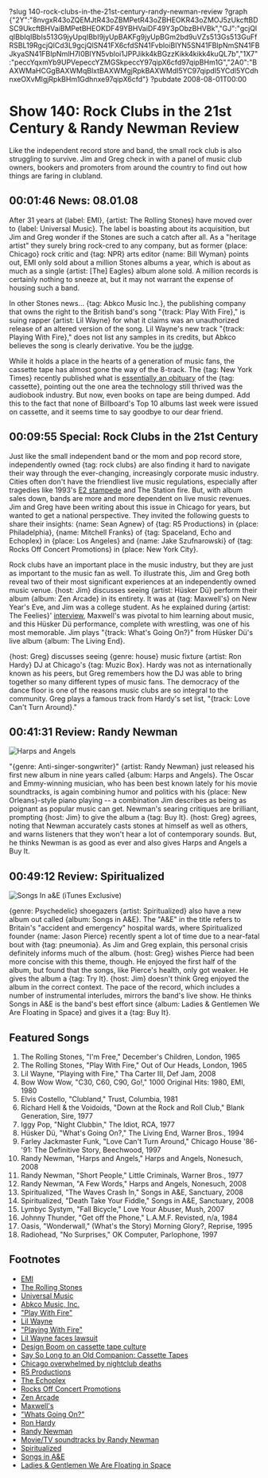 ?slug 140-rock-clubs-in-the-21st-century-randy-newman-review
?graph {"2Y":"8nvgxR43oZQEMJtR43oZBMPetR43oZBHEOKR43oZMOJ5zUkcftBDSC9UkcftBHVaiBMPetBHEOKDF49YBHVaiDF49Y3pObzBHVBk","GJ":"gcjQlqIBbIqIBbIs513G9jyUpqIBbI9jyUpBAKFg9jyUpBGm2bd9uVZs513Gs513GuFfRSBL19RgcjQlCd3L9gcjQlSN41FX6cfdSN41FvbloiBIYN5SN41FBIpNmSN41FBJkyaSN41FBIpNmlH7I0BIYN5vbloi1JPPJikk4kBGzzKikk4kikk4kuQL7b","1X7":"peccYqxmYb9UPVepeccYZMGSkpeccY97qipX6cfd97qipBHm1G","2A0":"BAXWMaHCGgBAXWMqBlxtBAXWMgjRpkBAXWMdI5YC97qipdI5YCdI5YCdhnxeOXvMIgjRpkBHm1Gdhnxe97qipX6cfd"}
?pubdate 2008-08-01T00:00
# Show 140: Rock Clubs in the 21st Century & Randy Newman Review
Like the independent record store and band, the small rock club is also struggling to survive. Jim and Greg check in with a panel of music club owners, bookers and promoters from around the country to find out how things are faring in clubland.


## 00:01:46 News: 08.01.08
After 31 years at {label: EMI}, {artist: The Rolling Stones} have moved over to {label: Universal Music}. The label is boasting about its acquisition, but Jim and Greg wonder if the Stones are such a catch after all. As a "heritage artist" they surely bring rock-cred to any company, but as former {place: Chicago} rock critic and {tag: NPR} arts editor {name: Bill Wyman} points out, EMI only sold about a million Stones albums a year, which is about as much as a single {artist: [The] Eagles} album alone sold. A million records is certainly nothing to sneeze at, but it may not warrant the expense of housing such a band.

In other Stones news... {tag: Abkco Music Inc.}, the publishing company that owns the right to the British band's song "{track: Play With Fire}," is suing rapper {artist: Lil Wayne} for what it claims was an unauthorized release of an altered version of the song. Lil Wayne's new track "{track: Playing With Fire}," does not list any samples in its credits, but Abkco believes the song is clearly derivative. You be the [judge](http://www.theguardian.com/global/2008/jul/25/lil.wayne.sued.by.stones?gusrc=rss&feed=music).

While it holds a place in the hearts of a generation of music fans, the cassette tape has almost gone the way of the 8-track. The {tag: New York Times} recently published what is [essentially an obituary](http://www.nytimes.com/2008/07/28/business/media/28cassette.html?_r=1&oref=slogin) of the {tag: cassette}, pointing out the one area the technology still thrived was the audiobook industry. But now, even books on tape are being dumped. Add this to the fact that none of Billboard's Top 10 albums last week were issued on cassette, and it seems time to say goodbye to our dear friend.

## 00:09:55 Special: Rock Clubs in the 21st Century
Just like the small independent band or the mom and pop record store, independently owned {tag: rock clubs} are also finding it hard to navigate their way through the ever-changing, increasingly corporate music industry. Cities often don't have the friendliest live music regulations, especially after tragedies like 1993's  [E2 stampede](http://www.cnn.com/2003/US/Midwest/02/18/btsc.flock/) and The Station fire. But, with album sales down, bands are more and more dependent on live music revenues. Jim and Greg have been writing about this issue in Chicago for years, but wanted to get a national perspective. They invited the following guests to share their insights: {name: Sean Agnew} of {tag: R5 Productions} in {place: Philadelphia}, {name: Mitchell Franks} of {tag: Spaceland, Echo and Echoplex} in {place: Los Angeles} and {name: Jake Szufnarowski} of {tag: Rocks Off Concert Promotions} in {place: New York City}.

Rock clubs have an important place in the music industry, but they are just as important to the music fan as well. To illustrate this, Jim and Greg both reveal two of their most significant experiences at an independently owned music venue. {host: Jim} discusses seeing {artist: Hüsker Dü} perform their album {album: Zen Arcade} in its entirety. It was at {tag: Maxwell's} on New Year's Eve, and Jim was a college student. As he explained during {artist: The Feelies}' [interview](/show/138/), Maxwell's was pivotal to him learning about music, and this Hüsker Dü performance, complete with wrestling, was one of his most memorable. Jim plays "{track: What's Going On?}" from Hüsker Dü's live album {album: The Living End}.

{host: Greg} discusses seeing {genre: house} music fixture {artist: Ron Hardy} DJ at Chicago's {tag: Muzic Box}. Hardy was not as internationally known as his peers, but Greg remembers how the DJ was able to bring together so many different types of music fans. The democracy of the dance floor is one of the reasons music clubs are so integral to the community. Greg plays a famous track from Hardy's set list, "{track: Love Can't Turn Around}."

## 00:41:31 Review: Randy Newman
![Harps and Angels](//static.soundopinions.org/assets/140/1X70.jpg "200900/285921874")

"{genre: Anti-singer-songwriter}" {artist: Randy Newman} just released his first new album in nine years called {album: Harps and Angels}. The Oscar and Emmy-winning musician, who has been best known lately for his movie soundtracks, is again combining humor and politics with his {place: New Orleans}-style piano playing -- a combination Jim describes as being as poignant as popular music can get. Newman's searing critiques are brilliant, prompting {host: Jim} to give the album a {tag: Buy It}. {host: Greg} agrees, noting that Newman accurately casts stones at himself as well as others, and warns listeners that they won't hear a lot of contemporary sounds. But, he thinks Newman is as good as ever and also gives Harps and Angels a Buy It.

## 00:49:12 Review: Spiritualized
![Songs In a&E (iTunes Exclusive)](//static.soundopinions.org/assets/140/2A00.jpg "459702/705443324")

{genre: Psychedelic} shoegazers {artist: Spiritualized} also have a new album out called {album: Songs in A&E}. The "A&E" in the title refers to Britain's "accident and emergency" hospital wards, where Spiritualized founder {name: Jason Pierce} recently spent a lot of time due to a near-fatal bout with {tag: pneumonia}. As Jim and Greg explain, this personal crisis definitely informs much of the album. {host: Greg} wishes Pierce had been more concise with this theme, though. He enjoyed the first half of the album, but found that the songs, like Pierce's health, only got weaker. He gives the album a {tag: Try It}. {host: Jim} doesn't think Greg enjoyed the album in the correct context. The pace of the record, which includes a number of instrumental interludes, mirrors the band's live show. He thinks Songs in A&E is the band's best effort since {album: Ladies & Gentlemen We Are Floating in Space} and gives it a {tag: Buy It}.

## Featured Songs
1. The Rolling Stones, "I'm Free," December's Children, London, 1965
2. The Rolling Stones, "Play With Fire," Out of Our Heads, London, 1965
3. Lil Wayne, "Playing with Fire," Tha Carter III, Def Jam, 2008
4. Bow Wow Wow, "C30, C60, C90, Go!," 1000 Original Hits: 1980, EMI, 1980
5. Elvis Costello, "Clubland," Trust, Columbia, 1981
6. Richard Hell & the Voidoids, "Down at the Rock and Roll Club," Blank Generation, Sire, 1977
7. Iggy Pop, "Night Clubbin," The Idiot, RCA, 1977
8. Hüsker Dü, "What's Going On?," The Living End, Warner Bros., 1994
9. Farley Jackmaster Funk, "Love Can't Turn Around," Chicago House '86-'91: The Definitive Story, Beechwood, 1997
10. Randy Newman, "Harps and Angels," Harps and Angels, Nonesuch, 2008
10. Randy Newman, "Short People," Little Criminals, Warner Bros., 1977
11. Randy Newman, "A Few Words," Harps and Angels, Nonesuch, 2008
12. Spiritualized, "The Waves Crash In," Songs in A&E, Sanctuary, 2008
13. Spiritualized, "Death Take Your Fiddle," Songs in A&E, Sanctuary, 2008
14. Lymbyc Systym, "Fall Bicycle," Love Your Abuser, Mush, 2007
15. Johnny Thunder, "Get off the Phone," L.A.M.F. Revisted, n/a, 1984
16. Oasis, "Wonderwall," (What's the Story) Morning Glory?, Reprise, 1995
17. Radiohead, "No Surprises," OK Computer, Parlophone, 1997

## Footnotes
- [EMI](http://www.emigroup.com/)
- [The Rolling Stones](http://www.rollingstones.com/)
- [Universal Music](http://www.umusic.com/)
- [Abkco Music, Inc.](http://www.abkco.com/)
- ["Play With Fire"](http://www.allmusic.com/cg/amg.dll?p=amg&sql=33:abfoxx9sldae)
- [Lil Wayne](http://www.lilwayne-online.com/)
- ["Playing With Fire"](http://www.allmusic.com/cg/amg.dll?p=amg&sql=33:ki5txvqkldte)
- [Lil Wayne faces lawsuit](http://www.guardian.co.uk/global/2008/jul/25/lil.wayne.sued.by.stones?gusrc=rss&feed=music)
- [Design Boom on cassette tape culture](http://www.designboom.com/contemporary/cassettes.html)
- [Say So Long to an Old Companion: Cassette Tapes](http://www.nytimes.com/2008/07/28/business/media/28cassette.html?_r=1&oref=slogin)
- [Chicago overwhelmed by nightclub deaths](http://www.cnn.com/2003/US/Midwest/02/18/btsc.flock/)
- [R5 Productions](http://www.r5productions.com/)
- [The Echoplex](http://www.attheecho.com/)
- [Rocks Off Concert Promotions](http://www.rocksoff.com/)
- [Zen Arcade](http://www.amazon.com/Zen-Arcade-H%c3%bcsker-D%c3%bc/dp/B000000LZS)
- [Maxwell's](http://www.maxwellsnj.com/)
- ["Whats Going On?"](http://www.last.fm/music/H%c3%bcsker+D%c3%bc/_/What's+Going+On)
- [Ron Hardy](http://www.discogs.com/artist/Ron+Hardy)
- [Randy Newman](http://www.randynewman.com/)
- [Movie/TV soundtracks by Randy Newman](http://www.moviemusic.com/composer.asp?mm=newmanr&sort=year)
- [Spiritualized](http://www.spiritualized.com/)
- [Songs in A&E](http://www.metacritic.com/music/artists/spiritualized/songsinaande?q=spiritualized)
- [Ladies & Gentlemen We Are Floating in Space](http://www.amazon.com/Ladies-Gentlemen-Are-Floating-Space/dp/B000002VTE)
